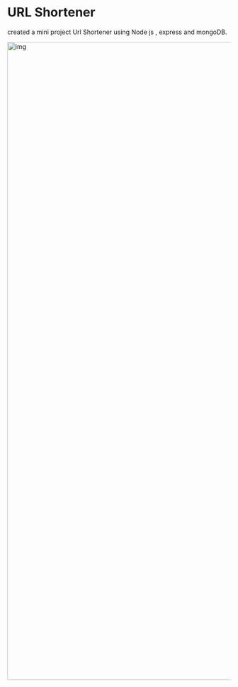 # URL Shortener

created a mini project Url Shortener using Node js , express and mongoDB.

<img width="1440" alt="img" src="https://user-images.githubusercontent.com/72658529/119212062-bc014e00-bad3-11eb-88e7-0f3a9b066821.png">
